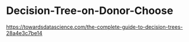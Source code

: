# Decision-Tree-on-Donor-Choose
https://towardsdatascience.com/the-complete-guide-to-decision-trees-28a4e3c7be14
